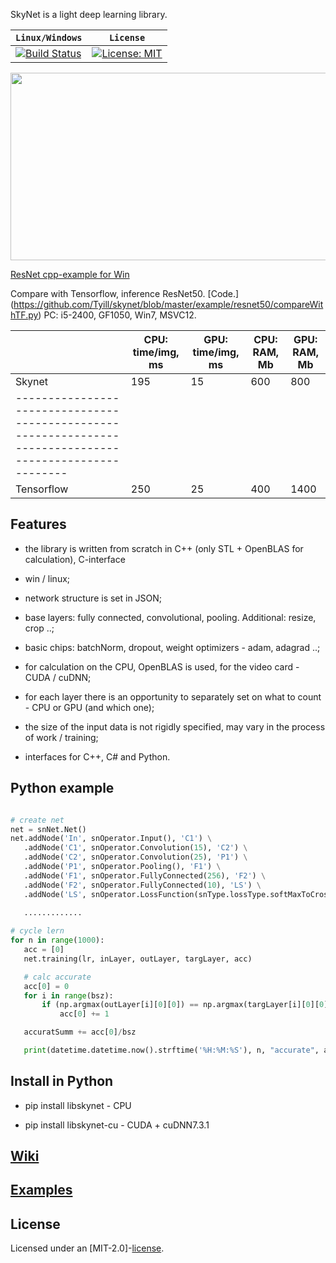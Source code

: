 
SkyNet is a light deep learning library. 

| **`Linux/Windows`** | **`License`** |
|------------------|------------------|
|[![Build Status](https://travis-ci.com/Tyill/skynet.svg?branch=master)](https://travis-ci.com/Tyill/skynet)|[![License: MIT](https://img.shields.io/badge/License-MIT-yellow.svg)](https://opensource.org/licenses/MIT)|

<img src="https://github.com/Tyill/skynet/blob/master/docs/resnetExample.gif" width="600" height="300" />

[ResNet cpp-example for Win](https://github.com/Tyill/storage/tree/master/resnetDemo/Builds) 


Compare with Tensorflow, inference ResNet50. [Code.] (https://github.com/Tyill/skynet/blob/master/example/resnet50/compareWithTF.py)
PC: i5-2400, GF1050, Win7, MSVC12. 

|                  | **CPU: time/img, ms** | **GPU: time/img, ms** | **CPU: RAM, Mb** | **GPU: RAM, Mb** |
|------------------|-----------------------|-----------------------|------------------|------------------|
|    Skynet        |        195            |          15           |       600        |       800        |               
|--------------------------------------------------------------------------------------------------------|
|    Tensorflow    |        250            |          25           |       400        |       1400       |               


## Features

* the library is written from scratch in C++ (only STL + OpenBLAS for calculation), C-interface

* win / linux;

* network structure is set in JSON;

* base layers: fully connected, convolutional, pooling. Additional: resize, crop ..;

* basic chips: batchNorm, dropout, weight optimizers - adam, adagrad ..;

* for calculation on the CPU, OpenBLAS is used, for the video card - CUDA / cuDNN;

* for each layer there is an opportunity to separately set on what to count - CPU or GPU (and which one);

* the size of the input data is not rigidly specified, may vary in the process of work / training;

* interfaces for C++, C# and Python.


## Python example

```python

# create net
net = snNet.Net()
net.addNode('In', snOperator.Input(), 'C1') \
   .addNode('C1', snOperator.Convolution(15), 'C2') \
   .addNode('C2', snOperator.Convolution(25), 'P1') \
   .addNode('P1', snOperator.Pooling(), 'F1') \
   .addNode('F1', snOperator.FullyConnected(256), 'F2') \
   .addNode('F2', snOperator.FullyConnected(10), 'LS') \
   .addNode('LS', snOperator.LossFunction(snType.lossType.softMaxToCrossEntropy), 'Output')
   
   .............

# cycle lern
for n in range(1000):
   acc = [0]  
   net.training(lr, inLayer, outLayer, targLayer, acc)

   # calc accurate
   acc[0] = 0
   for i in range(bsz):
       if (np.argmax(outLayer[i][0][0]) == np.argmax(targLayer[i][0][0])):
           acc[0] += 1

   accuratSumm += acc[0]/bsz

   print(datetime.datetime.now().strftime('%H:%M:%S'), n, "accurate", accuratSumm / (n + 1))

```

## Install in Python

* pip install libskynet     -  CPU

* pip install libskynet-cu  -  CUDA + cuDNN7.3.1

 
## [Wiki](https://github.com/Tyill/skynet/wiki) 

## [Examples](https://github.com/Tyill/skynet/tree/master/example) 
 
## License
Licensed under an [MIT-2.0]-[license](LICENSE).
